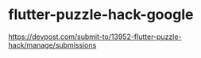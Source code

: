 # flutter-puzzle-hack-google
https://devpost.com/submit-to/13952-flutter-puzzle-hack/manage/submissions
